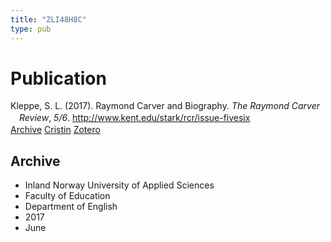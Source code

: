 ```yaml
---
title: "ZLI48H8C"
type: pub
---
```

<h1>Publication</h1>
<article id="csl-bib-container-ZLI48H8C" class="csl-bib-container">
  <div class="csl-bib-body" style="line-height: 1.35; padding-left: 1em; text-indent:-1em;">
  <div class="csl-entry">Kleppe, S. L. (2017). Raymond Carver and Biography. <i>The Raymond Carver Review</i>, <i>5/6</i>. <a href="http://www.kent.edu/stark/rcr/issue-fivesix">http://www.kent.edu/stark/rcr/issue-fivesix</a></div>
</div>
  <div class="csl-bib-buttons">
    <a href="#taxonomy-article-ZLI48H8C" class="csl-bib-button">Archive</a>
    <a href="https://app.cristin.no/results/show.jsf?id=1477108" alt="Cristin URL" class="csl-bib-button">Cristin</a>
    <a href="http://zotero.org/groups/5402882/items/ZLI48H8C" alt="Zotero URL" class="csl-bib-button">Zotero</a>
  </div>
  <div id="csl-bib-meta-container-ZLI48H8C"></div>
</article>
<div id="csl-bib-meta-ZLI48H8C" class="csl-bib-meta">
  <article id="taxonomy-article-ZLI48H8C" class="taxonomy-article">
    <h1>Archive</h1>
    <ul>
      <li>Inland Norway University of Applied Sciences</li>
      <li>Faculty of Education</li>
      <li>Department of English</li>
      <li>2017</li>
      <li>June</li>
    </ul>
  </article>
</div>
